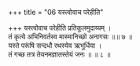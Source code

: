 +++
title = "06 यस्त्वोवाच परेहीति"

+++
यस्त्वोवाच परेहीति प्रतिकूलमुदाय्यम् ।  
तं कृत्ये अभिनिवर्तस्व मास्मानिच्छो अनागसः ॥॥ ७ ॥  
यस्ते परूंषि सन्दधौ रथस्येव ऋभुर्धिया ।  
तं गच्छ तत्र तेयनमज्ञातस्तेयं जनः ॥ ॥ ८ ॥